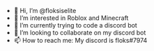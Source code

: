 - 👋 Hi, I’m @floksiselite
- 👀 I’m interested in Roblox and Minecraft
- 🌱 I’m currently trying to code a discord bot
- 💞️ I’m looking to collaborate on my discord bot
- 📫 How to reach me: My discord is floks#7974

<!---
floksiselite/floksiselite is a ✨ special ✨ repository because its `README.md` (this file) appears on your GitHub profile.
You can click the Preview link to take a look at your changes.
--->
